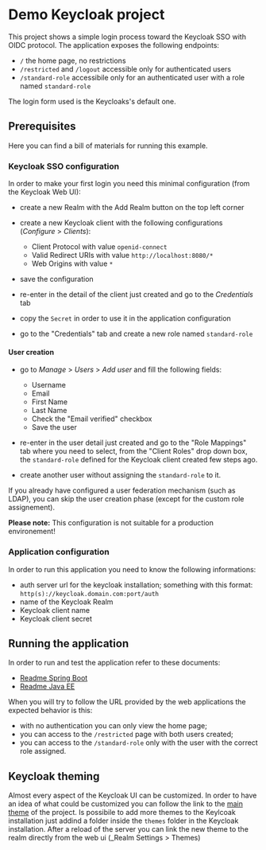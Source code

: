 # Demo Keycloak project

This project shows a simple login process toward the Keycloak SSO with OIDC protocol.
The application exposes the following endpoints:

 - `/` the home page, no restrictions
 - `/restricted` and `/logout` accessible only for authenticated users
 - `/standard-role` accessibile only for an authenticated user with a role named `standard-role`

The login form used is the Keycloaks's default one.

## Prerequisites

Here you can find a bill of materials for running this example.

### Keycloak SSO configuration

In order to make your first login you need this minimal configuration (from the Keycloak Web UI):

 - create a new Realm with the Add Realm button on the top left corner
 - create a new Keycloak client with the following configurations (_Configure_ > _Clients_):
   
     - Client Protocol with value  `openid-connect`
     - Valid Redirect URIs with value `http://localhost:8080/*`
     - Web Origins with value `*`
 - save the configuration
 - re-enter in the detail of the client just created and go to the _Credentials_ tab
 - copy the `Secret` in order to use it in the application configuration
 - go to the "Credentials" tab and create a new role named `standard-role`

#### User creation

 - go to _Manage_ > _Users_ > _Add user_ and fill the following fields:
   
     - Username
     - Email
     - First Name
     - Last Name
     - Check the "Email verified" checkbox
     - Save the user
 - re-enter in the user detail just created and go to the "Role Mappings" tab where you need to select, from the "Client Roles" drop down box, the `standard-role` defined for the Keycloak client created few steps ago.
 - create another user without assigning the `standard-role` to it.

If you already have configured a user federation mechanism (such as LDAP), you can skip the user creation phase (except for the custom role assignement).

**Please note:** This configuration is not suitable for a production environement!

### Application configuration

In order to run this application you need to know the following  informations:

 - auth server url for the keycloak installation; something with this format: `http(s)://keycloak.domain.com:port/auth`
 - name of the Keycloak Realm
 - Keycloak client name
 - Keycloak client secret

## Running the application

In order to run and test the application refer to these documents:

 - [Readme Spring Boot](./demo-keycloak-sb/README.md)
 - [Readme Java EE](./demo-keycloak-sb/README.md)

When you will try to follow the URL provided by the web applications the expected behavior is this:

 - with no authentication you can only view the home page;
 - you can access to the `/restricted` page with both users created;
 - you can access to the `/standard-role` only with the user with the correct role assigned.

## Keycloak theming

Almost every aspect of the Keycloak UI can be customized. In order to have an idea of what could be customized you can follow the link to the [main theme](https://github.com/keycloak/keycloak/tree/18.0.2/themes/src/main/resources/theme/keycloak) of the project.
Is possibile to add more themes to the Keylcoak installation just addind a folder inside the `themes` folder in the Keycloak installation.
After a reload of the server you can link the new theme to the realm directly from the web ui (_Realm Settings > Themes)


